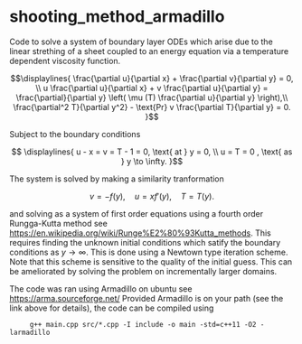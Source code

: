 # shooting_method_armadillo

Code to solve a system of boundary layer ODEs which arise due to the linear strething of a sheet coupled 
to an energy equation via a temperature dependent viscosity function.
``` math
\displaylines{
   \frac{\partial u}{\partial x}  + \frac{\partial v}{\partial y} = 0,  \\
  u \frac{\partial u}{\partial x} + v \frac{\partial u}{\partial y} =  \frac{\partial}{\partial y} \left( \mu (T)   \frac{\partial u}{\partial y} \right),\\
    \frac{\partial^2 T}{\partial y^2}  - \text{Pr} v \frac{\partial T}{\partial y} = 0.
}
```
Subject to the boundary conditions
```math
  \displaylines{
  u - x = v = T - 1 = 0, \text{ at } y = 0, \\
  u = T = 0 , \text{ as } y \to \infty.
  }
```
The system is solved by making a similarity tranformation
```math
  v = -f(y) , \quad u = x f'(y), \quad T = T(y). 
```
and solving as a system of first order equations using a fourth order Rungga-Kutta method
see https://en.wikipedia.org/wiki/Runge%E2%80%93Kutta_methods.
This requires finding the unknown initial conditions which satify the boundary conditions as $y \to \infty$.
This is done using a Newtown type iteration scheme.
Note that this scheme is sensitive to the quality of the initial guess. 
This can be ameliorated by solving the problem on incrementally larger domains.

The code was ran using Armadillo on ubuntu see https://arma.sourceforge.net/ 
Provided Armadillo is on your path (see the link above for details), the code can be 
compiled using
```
  	 g++ main.cpp src/*.cpp -I include -o main -std=c++11 -O2 -larmadillo
```
